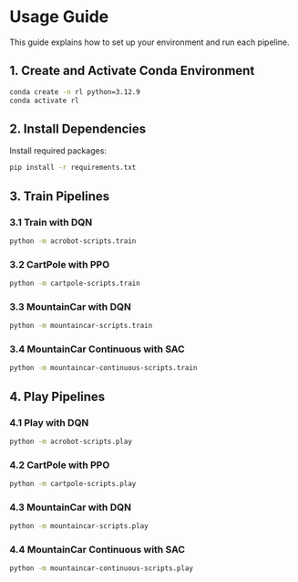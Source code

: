 # Usage Guide

This guide explains how to set up your environment and run each pipeline.

## 1. Create and Activate Conda Environment

```bash
conda create -n rl python=3.12.9
conda activate rl
```

## 2. Install Dependencies

Install required packages:

```bash
pip install -r requirements.txt
```

## 3. Train Pipelines

### 3.1 Train with DQN

```bash
python -m acrobot-scripts.train
```

### 3.2 CartPole with PPO

```bash
python -m cartpole-scripts.train
```

### 3.3 MountainCar with DQN

```bash
python -m mountaincar-scripts.train
```

### 3.4 MountainCar Continuous with SAC

```bash
python -m mountaincar-continuous-scripts.train
```

## 4. Play Pipelines

### 4.1 Play with DQN

```bash
python -m acrobot-scripts.play
```

### 4.2 CartPole with PPO

```bash
python -m cartpole-scripts.play
```

### 4.3 MountainCar with DQN

```bash
python -m mountaincar-scripts.play
```

### 4.4 MountainCar Continuous with SAC

```bash
python -m mountaincar-continuous-scripts.play
```

